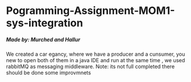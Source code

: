 # Pogramming-Assignment-MOM1-sys-integration

<h5>Made by: Murched and Hallur</h5>

<p>
We created a car egancy, where we have a producer and a cunsumer, you new to open both of them in a java IDE and run at the same time , we used rabbitMQ as messaging middleware.
Note: its not full completed there should be done some improvmnets 
</p
